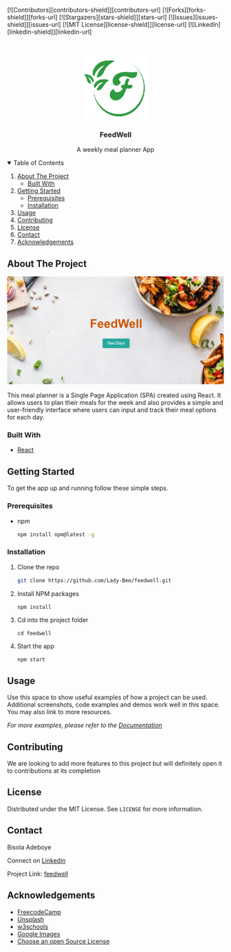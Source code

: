
[![Contributors][contributors-shield]][contributors-url]
[![Forks][forks-shield]][forks-url]
[![Stargazers][stars-shield]][stars-url]
[![Issues][issues-shield]][issues-url]
[![MIT License][license-shield]][license-url]
[![LinkedIn][linkedin-shield]][linkedin-url]



<!-- PROJECT LOGO -->
<br />
<p align="center">
  <img src="fw1.png" alt="Logo" width="150" height="150">
</p>

 

  <h3 align="center">FeedWell</h3>

  <p align="center">
    A weekly meal planner App
    <br />
 



<!-- TABLE OF CONTENTS -->
<details open="open">
  <summary>Table of Contents</summary>
  <ol>
    <li>
      <a href="#about-the-project">About The Project</a>
      <ul>
        <li><a href="#built-with">Built With</a></li>
      </ul>
    </li>
    <li>
      <a href="#getting-started">Getting Started</a>
      <ul>
        <li><a href="#prerequisites">Prerequisites</a></li>
        <li><a href="#installation">Installation</a></li>
      </ul>
    </li>
    <li><a href="#usage">Usage</a></li>
    <li><a href="#contributing">Contributing</a></li>
    <li><a href="#license">License</a></li>
    <li><a href="#contact">Contact</a></li>
    <li><a href="#acknowledgements">Acknowledgements</a></li>
  </ol>
</details>



<!-- ABOUT THE PROJECT -->
## About The Project

![Backgroud Screenshot](feedwell_bg.png)

This meal planner is a Single Page Application (SPA) created using React. It allows users to plan their meals for the week and also provides a simple and user-friendly interface where users can input and track their meal options for each day. 

### Built With


* [React](https://react.dev/)




<!-- GETTING STARTED -->
## Getting Started


To get the app up and running follow these simple  steps.

### Prerequisites

* npm
  ```sh
  npm install npm@latest -g
  ```

### Installation


1. Clone the repo
   ```sh
   git clone https://github.com/Lady-Bee/feedwell.git
   ```
2. Install NPM packages
   ```sh
   npm install
   ```
3. Cd into the project folder
   ```
   cd feedwell
   ```
4. Start the app
   ```
   npm start
   ```




<!-- USAGE EXAMPLES -->
## Usage

Use this space to show useful examples of how a project can be used. Additional screenshots, code examples and demos work well in this space. You may also link to more resources.

_For more examples, please refer to the [Documentation](https://example.com)_





<!-- CONTRIBUTING -->
## Contributing

We are looking to add more features to this project but will definitely
open it to contributions at its completion



<!-- LICENSE -->
## License

Distributed under the MIT License. See `LICENSE` for more information.



<!-- CONTACT -->
## Contact

Bisola Adeboye 

Connect  on [Linkedin](https://www.linkedin.com/in/bisolaadeboye/)

Project Link: [feedwell](https://github.com/Lady-Bee/feedwell.git)




<!-- ACKNOWLEDGEMENTS -->
## Acknowledgements
* [FreecodeCamp](https://www.freecodecamp.org/news/how-to-write-a-good-readme-file/)
* [Unsplash](https://unsplash.com/)
* [w3schools](https://www.w3schools.com/REACT/default.asp)
* [Google Images](https://images.google.com/)
* [Choose an open Source License](https://choosealicense.com)          
